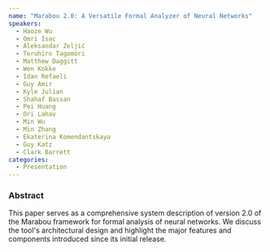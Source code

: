 ```yaml
---
name: "Marabou 2.0: A Versatile Formal Analyzer of Neural Networks"
speakers:
  - Haoze Wu
  - Omri Isac
  - Aleksandar Zeljić
  - Teruhiro Tagomori
  - Matthew Daggitt
  - Wen Kokke
  - Idan Refaeli
  - Guy Amir
  - Kyle Julian
  - Shahaf Bassan
  - Pei Huang
  - Ori Lahav
  - Min Wu
  - Min Zhang
  - Ekaterina Komendantskaya
  - Guy Katz
  - Clark Barrett
categories:
  - Presentation
---
```


### Abstract

This paper serves as a comprehensive system description of version 2.0 of the Marabou framework for formal analysis of neural networks. We discuss the tool's architectural design and highlight the major features and components introduced since its initial release.

